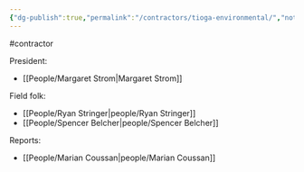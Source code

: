 ```yaml
---
{"dg-publish":true,"permalink":"/contractors/tioga-environmental/","noteIcon":"","created":"2025-07-07T14:23:44.251-05:00"}
---
```


#contractor 

President: 
- [[People/Margaret Strom\|Margaret Strom]]
 

Field folk:
- [[People/Ryan Stringer\|people/Ryan Stringer]]
- [[People/Spencer Belcher\|people/Spencer Belcher]]

Reports:
- [[People/Marian Coussan\|people/Marian Coussan]]
